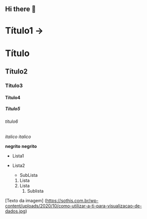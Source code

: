## Hi there 👋
<!-- Cabeçalho -->
# Título1 -> <h1>Título</h1>
## Título2
### Título3
#### Título4
##### Título5
###### título6

*italico* _italico_

**negrito** __negrito__

- Lista1
- Lista2
  - SubLista

  1. Lista
  2. Lista
     1. Sublista

[Texto da imagem] (https://sothis.com.br/wp-content/uploads/2020/10/como-utilizar-a-ti-para-visualizacao-de-dados.jpg)

<!--


**thomas29danner/thomas29danner** is a ✨ _special_ ✨ repository because its `README.md` (this file) appears on your GitHub profile.

Here are some ideas to get you started:

- 🔭 I’m currently working on ...
- 🌱 I’m currently learning ...
- 👯 I’m looking to collaborate on ...
- 🤔 I’m looking for help with ...
- 💬 Ask me about ...
- 📫 How to reach me: ...
- 😄 Pronouns: ...
- ⚡ Fun fact: ...
-->

